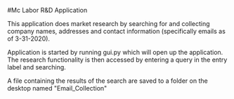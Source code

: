 #Mc Labor R&D Application

This application does market research by searching for and collecting company names, addresses and contact information (specifically emails as of 3-31-2020).

Application is started by running gui.py which will open up the application. The research functionality is then accessed by entering a query in the entry label and searching.

A file containing the results of the search are saved to a folder on the desktop named "Email_Collection"
